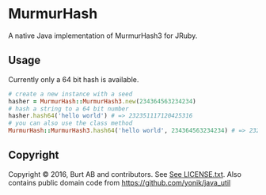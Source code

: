 # MurmurHash

A native Java implementation of MurmurHash3 for JRuby.

## Usage

Currently only a 64 bit hash is available.

```ruby
# create a new instance with a seed
hasher = MurmurHash::MurmurHash3.new(234364563234234)
# hash a string to a 64 bit number
hasher.hash64('hello world') # => 232351117120425316
# you can also use the class method
MurmurHash::MurmurHash3.hash64('hello world', 234364563234234) # => 232351117120425316
```

## Copyright

Copyright © 2016, Burt AB and contributors. See [See LICENSE.txt](LICENSE.txt). Also contains public domain code from https://github.com/yonik/java_util
